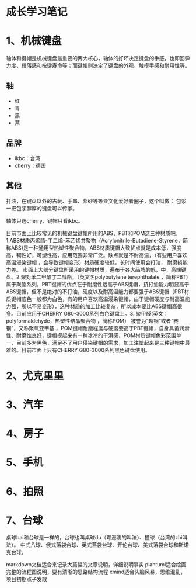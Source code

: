 # 成长学习笔记

# 1、机械键盘
轴体和键帽是机械键盘最重要的两大核心，轴体的好坏决定键盘的手感，也即回弹力度、段落感和按键寿命等；而键帽则决定了键盘的外观、触摸手感和耐用性等。

## 轴
- 红
- 青
- 黑
- 茶

## 品牌
- ikbc：台湾
- cherry：德国

## 其他
打油，在键盘以外的古玩、手串、紫砂等等亚文化爱好者圈子，这个叫做：
包浆
一把包浆醇厚的键盘可以传家。


轴体只选cherry，键帽只看ikbc。

目前市面上比较常见的机械键盘键帽所用的ABS、PBT和POM这三种材质吧。1.ABS材质丙烯腈-丁二烯-苯乙烯共聚物（Acrylonitrile-Butadiene-Styrene，简称ABS)是一种通用型热塑性聚合物，ABS材质键帽大致优点就是成本低，强度高，韧性好，可塑性高，应用范围非常广泛。缺点就是不耐高温，（有些用户喜欢高温浸染键帽 ，会导致键帽变形）材质硬度较低，长时间使用会打油， 耐磨损能力差。 市面上大部分键盘所采用的键帽材质，遍布于各大品牌的低，中，高端键盘。2.聚对苯二甲酸丁二醇酯，（英文名polybutylene terephthalate ，简称PBT）属于聚酯系列，PBT键帽的优点在于耐磨性远高于ABS键帽，抗打油能力明显高于ABS键帽，但不是绝对的不打油，硬度以及耐高温能力都要强于ABS键帽（PBT材质键帽底色一般都为白色，有的用户喜欢高温浸染键帽，由于键帽硬度与耐高温能力强，所以不易变形），这种材质的加工比较复杂，所以成本要比ABS键帽高很多。目前应用于CHERRY G80-3000系列白色键盘上。3. 聚甲醛(英文：polyformaldehyde，热塑性结晶聚合物 ，简称POM） 被誉为“超钢”或者“赛钢”，又称聚氧亚甲基 ，POM键帽耐磨程度与硬度要高于PBT键帽，自身具备润滑性、耐磨性良好，键帽摸起来有一种冰冷的干滑感，POM材质键帽色彩范围单一，目前多为黑色，满足不了用户侵染键帽的需求，加工注塑起来是三种键帽中最难的。目前市面上只有CHERRY G80-3000系列黑色键盘使用。

# 2、尤克里里

# 3、汽车


# 4、房子

# 5、手机

# 6、拍照

# 7、台球
桌球bai和台球是一样的，台球也叫桌球du（粤港澳的叫法）、撞球（台湾的zhi叫法）。
中式八球、俄式落袋台球、英式落袋台球、开伦台球、美式落袋台球和斯诺克台球。




markdown文档适合来记录大篇幅的文章说明，详细说明事实
plantuml适合绘画完整的流程图说明，要有清晰的思路结构流程
xmind适合头脑风暴，思维混乱，项目初期点子发散


























